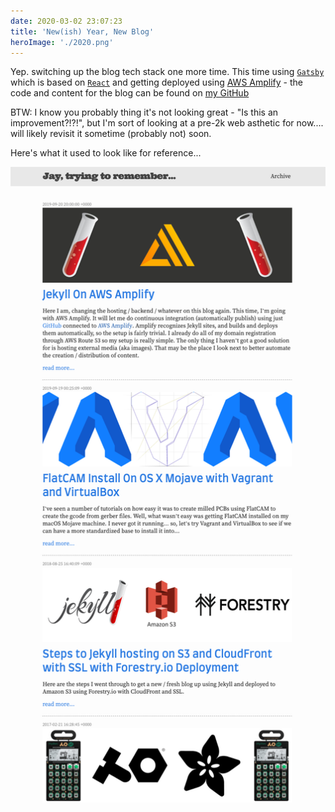 ```yaml
---
date: 2020-03-02 23:07:23
title: 'New(ish) Year, New Blog'
heroImage: './2020.png'
---
```


Yep. switching up the blog tech stack one more time. This time using [`Gatsby`](https://www.gatsbyjs.com) which is based on [`React`](https://reactjs.org) and getting deployed using [AWS Amplify](https://aws.amazon.com/amplify/) - the code and content for the blog can be found on [my GitHub](https://github.com/funkfinger/blog)

BTW: I know you probably thing it's not looking great - "Is this an improvement?!?!", but I'm sort of looking at a pre-2k web asthetic for now.... will likely revisit it sometime (probably not) soon.

Here's what it used to look like for reference...

![Old Blog](./old-blog.png 'image of what the old blog looked like')
